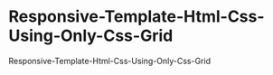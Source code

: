 # Responsive-Template-Html-Css-Using-Only-Css-Grid
Responsive-Template-Html-Css-Using-Only-Css-Grid
